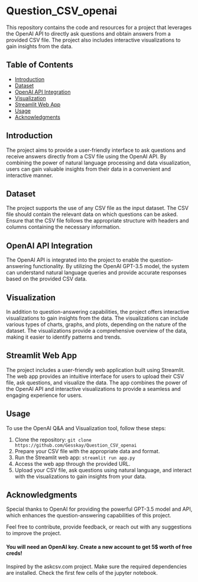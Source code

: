 # Question_CSV_openai

This repository contains the code and resources for a project that leverages the OpenAI API to directly ask questions and obtain answers from a provided CSV file. The project also includes interactive visualizations to gain insights from the data.

## Table of Contents
- [Introduction](#introduction)
- [Dataset](#dataset)
- [OpenAI API Integration](#openai-api-integration)
- [Visualization](#visualization)
- [Streamlit Web App](#streamlit-web-app)
- [Usage](#usage)
- [Acknowledgments](#acknowledgments)

## Introduction
The project aims to provide a user-friendly interface to ask questions and receive answers directly from a CSV file using the OpenAI API. By combining the power of natural language processing and data visualization, users can gain valuable insights from their data in a convenient and interactive manner.

## Dataset
The project supports the use of any CSV file as the input dataset. The CSV file should contain the relevant data on which questions can be asked. Ensure that the CSV file follows the appropriate structure with headers and columns containing the necessary information.

## OpenAI API Integration
The OpenAI API is integrated into the project to enable the question-answering functionality. By utilizing the OpenAI GPT-3.5 model, the system can understand natural language queries and provide accurate responses based on the provided CSV data.

## Visualization
In addition to question-answering capabilities, the project offers interactive visualizations to gain insights from the data. The visualizations can include various types of charts, graphs, and plots, depending on the nature of the dataset. The visualizations provide a comprehensive overview of the data, making it easier to identify patterns and trends.

## Streamlit Web App
The project includes a user-friendly web application built using Streamlit. The web app provides an intuitive interface for users to upload their CSV file, ask questions, and visualize the data. The app combines the power of the OpenAI API and interactive visualizations to provide a seamless and engaging experience for users.

## Usage
To use the OpenAI Q&A and Visualization tool, follow these steps:

1. Clone the repository: `git clone https://github.com/Gesskay/Question_CSV_openai`
2. Prepare your CSV file with the appropriate data and format.
3. Run the Streamlit web app: `streamlit run app.py`
4. Access the web app through the provided URL.
5. Upload your CSV file, ask questions using natural language, and interact with the visualizations to gain insights from your data.

## Acknowledgments
Special thanks to OpenAI for providing the powerful GPT-3.5 model and API, which enhances the question-answering capabilities of this project.

Feel free to contribute, provide feedback, or reach out with any suggestions to improve the project.
#### You will need an OpenAI key. Create a new account to get 5$ worth of free creds!


Inspired by the askcsv.com project.
Make sure the required dependencies are installed. Check the first few cells of the jupyter notebook.
